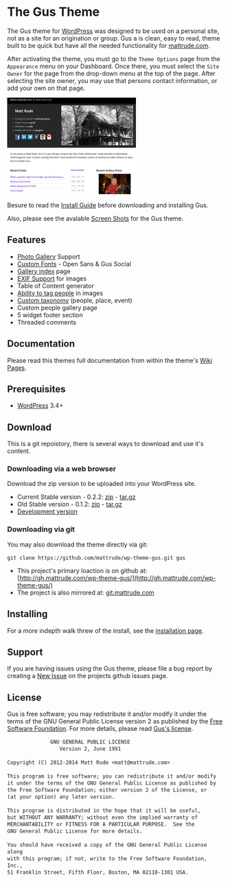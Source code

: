 # The Gus Theme

The Gus theme for [WordPress](http://wordpress.org) was designed to be used on a personal site, not as a site for an origination or group.  Gus a is clean, easy to read, theme built to be quick but have all the needed functionality for [mattrude.com](http://mattrude.com).

After activating the theme, you must go to the `Theme Options` page from the `Appearance` menu on your Dashboard.  Once there, you must select the `Site Owner` for the page from the drop-down menu at the top of the page.  After selecting the site owner, you may use that persons contact information, or add your own on that page.

![Screenshot](https://github.com/mattrude/wp-theme-gus/raw/master/screenshot.png)

Besure to read the [Install Guide](https://github.com/mattrude/wp-theme-gus/wiki/Installing) before downloading and installing Gus.

Also, please see the avalable [Screen Shots](https://github.com/mattrude/wp-theme-gus/wiki/Screen-Shots) for the Gus theme.

## Features

* [Photo Gallery](https://github.com/mattrude/wp-theme-gus/wiki/Photo-gallery-support#head) Support
* [Custom Fonts](https://github.com/mattrude/wp-theme-gus/wiki/Fonts#head) - Open Sans & Gus Social
* [Gallery index](https://github.com/mattrude/wp-theme-gus/wiki/Gallery-index-page#head) page
* [EXIF Support](https://github.com/mattrude/wp-theme-gus/wiki/Exif-support-for-images#head) for images
* Table of Content generator
* [Ability to tag people](https://github.com/mattrude/wp-theme-gus/wiki/Ability-to-tag-people-in-images#head) in images
* [Custom taxonomy](https://github.com/mattrude/wp-theme-gus/wiki/Custom-taxonomy#head) (people, place, event)
* Custom people gallery page
* 5 widget footer section
* Threaded comments

## Documentation

Please read this themes full documentation from within the theme's [Wiki Pages](https://github.com/mattrude/wp-theme-gus/wiki).

## Prerequisites

* [WordPress](http://wordpress.org) 3.4+

## Download

This is a git repoistory, there is several ways to download and use it's content.

### Downloading via a web browser

Download the zip version to be uploaded into your WordPress site.

* Current Stable version - 0.2.2: [zip](https://github.com/mattrude/wp-theme-gus/zipball/0.2.2) - [tar.gz](https://github.com/mattrude/wp-theme-gus/tarball/0.2.2)
* Old Stable version - 0.1.2: [zip](https://github.com/mattrude/wp-theme-gus/zipball/0.1.2) - [tar.gz](https://github.com/mattrude/wp-theme-gus/tarball/0.1.2)
* [Development version](https://github.com/mattrude/wp-theme-gus/zipball/master)

### Downloading via git

You may also download the theme directly via git:

    git clone https://github.com/mattrude/wp-theme-gus.git gus

* This project's primary loaction is on github at: [http://gh.mattrude.com/wp-theme-gus/](http://gh.mattrude.com/wp-theme-gus/)
* The project is also mirrored at: [git.mattrude.com](http://git.mattrude.com/summary/WordPress%2FThemes%2Fgus.git)

## Installing
For a more indepth walk threw of the install, see the [installation page](https://github.com/mattrude/wp-theme-gus/wiki/Installing).

## Support
If you are having issues using the Gus theme, please file a bug report by creating a [New Issue](https://github.com/mattrude/wp-theme-gus/issues) on the projects github issues page.

## License
Gus is free software; you may redistribute it and/or modify it under the terms of the GNU General Public License version 2 as published by the [Free Software Foundation](http://www.fsf.org/). For more details, please read [Gus's license](https://github.com/mattrude/wp-theme-gus/blob/master/license.txt).

                  GNU GENERAL PUBLIC LICENSE
                     Version 2, June 1991
    
    Copyright (C) 2012-2014 Matt Rude <matt@mattrude.com>
    
    This program is free software; you can redistribute it and/or modify
    it under the terms of the GNU General Public License as published by
    the Free Software Foundation; either version 2 of the License, or
    (at your option) any later version.
    
    This program is distributed in the hope that it will be useful,
    but WITHOUT ANY WARRANTY; without even the implied warranty of
    MERCHANTABILITY or FITNESS FOR A PARTICULAR PURPOSE.  See the
    GNU General Public License for more details.
    
    You should have received a copy of the GNU General Public License along
    with this program; if not, write to the Free Software Foundation, Inc.,
    51 Franklin Street, Fifth Floor, Boston, MA 02110-1301 USA.
